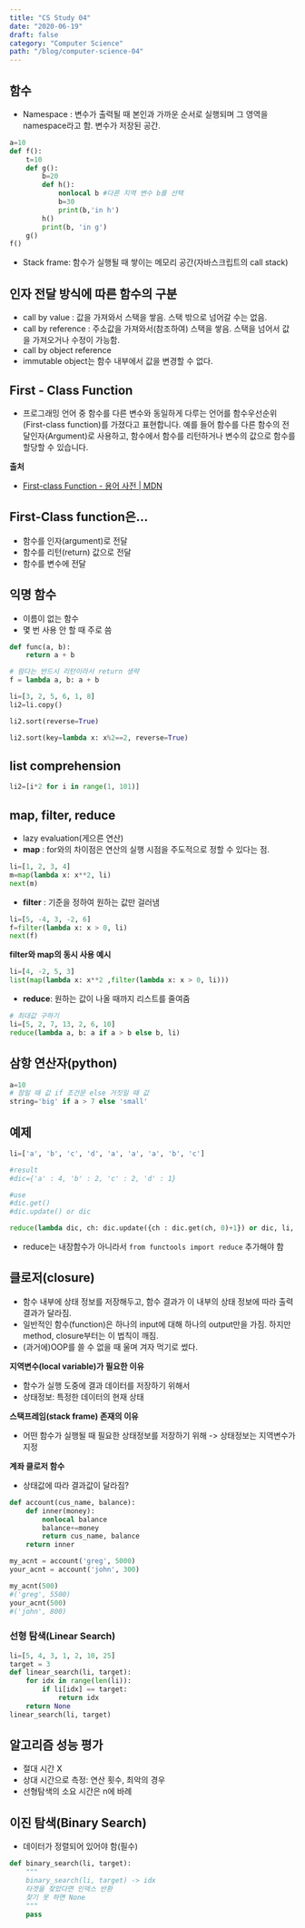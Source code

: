 ```yaml
---
title: "CS Study 04"
date: "2020-06-19"
draft: false
category: "Computer Science"
path: "/blog/computer-science-04"
---
```


## 함수
- Namespace : 변수가 출력될 때 본인과 가까운 순서로 실행되며 그 영역을 namespace라고 함. 변수가 저장된 공간.

```python
a=10
def f():
    t=10
    def g():
        b=20
        def h():
            nonlocal b #다른 지역 변수 b를 선택
            b=30
            print(b,'in h')
        h()
        print(b, 'in g')
    g()
f()
```

- Stack frame: 함수가 실행될 때 쌓이는 메모리 공간(자바스크립트의 call stack)

## 인자 전달 방식에 따른 함수의 구분
- call by value  :  값을 가져와서 스택을 쌓음. 스택 밖으로 넘어갈 수는 없음.
- call by reference  : 주소값을 가져와서(참조하여) 스택을 쌓음. 스택을 넘어서 값을 가져오거나 수정이 가능함.
- call by object reference
- immutable object는 함수 내부에서 값을 변경할 수 없다.

## First - Class Function
- 프로그래밍 언어 중 함수를 다른 변수와 동일하게 다루는 언어를 함수우선순위(First-class function)를 가졌다고 표현합니다. 예를 들어 함수를 다른 함수의 전달인자(Argument)로 사용하고, 함수에서 함수를 리턴하거나 변수의 값으로 함수를 할당할 수 있습니다.  

**출처**
- [First-class Function - 용어 사전 | MDN](https://developer.mozilla.org/ko/docs/Glossary/First-class_Function)

## First-Class function은…
- 함수를 인자(argument)로 전달
- 함수를 리턴(return) 값으로 전달
- 함수를 변수에 전달

## 익명 함수
- 이름이 없는 함수
- 몇 번 사용 안 할 때 주로 씀

```python
def func(a, b):
    return a + b

# 람다는 반드시 리턴이라서 return 생략
f = lambda a, b: a + b

li=[3, 2, 5, 6, 1, 8]
li2=li.copy()

li2.sort(reverse=True)

li2.sort(key=lambda x: x%2==2, reverse=True)
```

## list comprehension

```python
li2=[i*2 for i in range(1, 101)]
```

## map, filter, reduce
- lazy evaluation(게으른 연산)
- **map** : for와의 차이점은 연산의 실행 시점을 주도적으로 정할 수 있다는 점. 

```python
li=[1, 2, 3, 4]
m=map(lambda x: x**2, li)
next(m)
```

- **filter** : 기준을 정하여 원하는 값만 걸러냄

```python
li=[5, -4, 3, -2, 6]
f=filter(lambda x: x > 0, li)
next(f)
```

**filter와 map의 동시 사용 예시**

```python
li=[4, -2, 5, 3]
list(map(lambda x: x**2 ,filter(lambda x: x > 0, li)))
```

- **reduce**: 원하는 값이 나올 때까지 리스트를 줄여줌

```python
# 최대값 구하기
li=[5, 2, 7, 13, 2, 6, 10]
reduce(lambda a, b: a if a > b else b, li)
```

## 삼항 연산자(python)

```python
a=10
# 참일 때 값 if 조건문 else 거짓일 때 값
string='big' if a > 7 else 'small'
```

## 예제
```python
li=['a', 'b', 'c', 'd', 'a', 'a', 'a', 'b', 'c']

#result
#dic={'a' : 4, 'b' : 2, 'c' : 2, 'd' : 1}

#use
#dic.get()
#dic.update() or dic

reduce(lambda dic, ch: dic.update({ch : dic.get(ch, 0)+1}) or dic, li, {})
```

- reduce는 내장함수가 아니라서 `from functools import reduce`  추가해야 함

## 클로저(closure)
- 함수 내부에 상태 정보를 저장해두고, 함수 결과가 이 내부의 상태 정보에 따라 출력 결과가 달라짐.
- 일반적인 함수(function)은 하나의 input에 대해 하나의 output만을 가짐. 하지만 method, closure부터는 이 법칙이 깨짐.
- (과거에)OOP를 쓸 수 없을 때 울며 겨자 먹기로 썼다.

**지역변수(local variable)가 필요한 이유**
- 함수가 실행 도중에 결과 데이터를 저장하기 위해서
- 상태정보: 특정한 데이터의 현재 상태

**스택프레임(stack frame) 존재의 이유**
- 어떤 함수가 실행될 때 필요한 상태정보를 저장하기 위해
-> 상태정보는 지역변수가 지정

**계좌 클로저 함수**
- 상태값에 따라 결과값이 달라짐?

```python
def account(cus_name, balance):
    def inner(money):
        nonlocal balance
        balance+=money
        return cus_name, balance
    return inner

my_acnt = account('greg', 5000)
your_acnt = account('john', 300)

my_acnt(500)
#('greg', 5500)
your_acnt(500)
#('john', 800)
```

### 선형 탐색(Linear Search)

```python
li=[5, 4, 3, 1, 2, 10, 25]
target = 3
def linear_search(li, target):
    for idx in range(len(li)):
        if li[idx] == target:
            return idx
    return None
linear_search(li, target)
```

## 알고리즘 성능 평가
- 절대 시간  X 
- 상대 시간으로 측정: 연산 횟수, 최악의 경우
- 선형탐색의 소요 시간은 n에 바례

## 이진 탐색(Binary Search)
- 데이터가 정렬되어 있어야 함(필수)

```python
def binary_search(li, target):
    """
    binary_search(li, target) -> idx
    타겟을 찾았다면 인덱스 반환
    찾기 못 하면 None
    """
    pass
```

